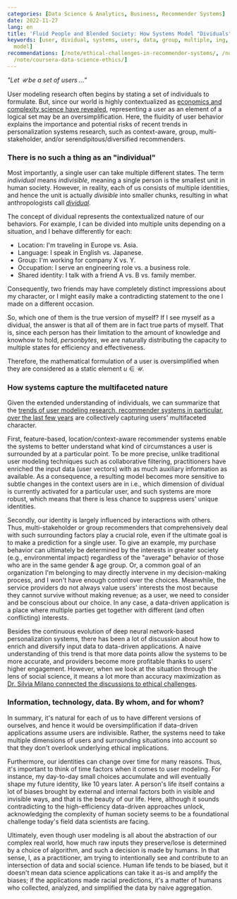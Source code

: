 ```yaml
---
categories: [Data Science & Analytics, Business, Recommender Systems]
date: 2022-11-27
lang: en
title: 'Fluid People and Blended Society: How Systems Model "Dividuals"'
keywords: [user, dividual, systems, users, data, group, multiple, ing, identities,
  model]
recommendations: [/note/ethical-challenges-in-recommender-systems/, /note/data-feminism/,
  /note/coursera-data-science-ethics/]
---
```


*"Let $\mathcal{U}$ be a set of users ..."*

User modeling research often begins by stating a set of individuals to formulate. But, since our world is highly contextualized as [economics and complexity science have revealed](/note/why-information-grows/), representing a user as an element of a logical set may be an oversimplification. Here, the fluidity of user behavior explains the importance and potential risks of recent trends in personalization systems research, such as context-aware, group, multi-stakeholder, and/or serendipitous/diversified recommenders.

### There is no such a thing as an "individual"

Most importantly, a single user can take multiple different states. The term *individual* means *indivisible*, meaning a single person is the smallest unit in human society. However, in reality, each of us consists of multiple identities, and hence the unit is actually *divisible* into smaller chunks, resulting in what anthropologists call *[dividual](https://en.wikiversity.org/wiki/Social_Relations_as_Persons)*.

The concept of dividual represents the contextualized nature of our behaviors. For example, I can be divided into multiple units depending on a situation, and I behave differently for each:

- Location: I'm traveling in Europe vs. Asia.
- Language: I speak in English vs. Japanese.
- Group: I'm working for company X vs. Y.
- Occupation: I serve an engineering role vs. a business role.
- Shared identity: I talk with a friend A vs. B vs. family member.

Consequently, two friends may have completely distinct impressions about my character, or I might easily make a contradicting statement to the one I made on a different occasion. 

So, which one of them is the true version of myself? If I see myself as a dividual, the answer is that all of them are in fact true parts of myself. That is, since each person has their limitation to the amount of knowledge and knowhow to hold, *personbytes*, we are naturally distributing the capacity to multiple states for efficiency and effectiveness.

Therefore, the mathematical formulation of a user is oversimplified when they are considered as a static element $u \in \mathcal{U}$.

### How systems capture the multifaceted nature

Given the extended understanding of individuals, we can summarize that the [trends of user modeling research, recommender systems in particular, over the last few years](/note/recsys-wordcloud/) are collectively capturing users' multifaceted character.

First, feature-based, location/context-aware recommender systems enable the systems to better understand what kind of circumstances a user is surrounded by at a particular point. To be more precise, unlike traditional user modeling techniques such as collaborative filtering, practitioners have enriched the input data (user vectors) with as much auxiliary information as available. As a consequence, a resulting model becomes more sensitive to subtle changes in the context users are in i.e., which dimension of dividual is currently activated for a particular user, and such systems are more robust, which means that there is less chance to suppress users' unique identities.

Secondly, our identity is largely influenced by interactions with others. Thus, multi-stakeholder or group recommenders that comprehensively deal with such surrounding factors play a crucial role, even if the ultimate goal is to make a prediction for a single user. To give an example, my purchase behavior can ultimately be determined by the interests in greater society (e.g., environmental impact) regardless of the "average" behavior of those who are in the same gender & age group. Or, a common goal of an organization I'm belonging to may directly intervene in my decision-making process, and I won't have enough control over the choices. Meanwhile, the service providers do not always value users' interests the most because they cannot survive without making revenue; as a user, we need to consider and be conscious about our choice. In any case, a data-driven application is a place where multiple parties get together with different (and often conflicting) interests.

Besides the continuous evolution of deep neural network-based personalization systems, there has been a lot of discussion about how to enrich and diversify input data to data-driven applications. A naive understanding of this trend is that more data points allow the systems to be more accurate, and providers become more profitable thanks to users' higher engagement. However, when we look at the situation through the lens of social science, it means a lot more than accuracy maximization as [Dr. Silvia Milano connected the discussions to ethical challenges](/note/ethical-challenges-in-recommender-systems/).

### Information, technology, data. By whom, and for whom?

In summary, it's natural for each of us to have different versions of ourselves, and hence it would be oversimplification if data-driven applications assume users are indivisible. Rather, the systems need to take multiple dimensions of users and surrounding situations into account so that they don't overlook underlying ethical implications.

Furthermore, our identities can change over time for many reasons. Thus, it's important to think of time factors when it comes to user modeling. For instance, my day-to-day small choices accumulate and will eventually shape my future identity, like 10 years later. A person's life itself contains a lot of biases brought by external and internal factors both in visible and invisible ways, and that is the beauty of our life. Here, although it sounds contradicting to the high-efficiency data-driven approaches unlock, acknowledging the complexity of human society seems to be a foundational challenge today's field data scientists are facing.

Ultimately, even though user modeling is all about the abstraction of our complex real world, how much raw inputs they preserve/lose is determined by a choice of algorithm, and such a decision is made by humans. In that sense, I, as a practitioner, am trying to intentionally see and contribute to an intersection of data and social science. Human life tends to be biased, but it doesn't mean data science applications can take it as-is and amplify the biases; if the applications made racial predictions, it's a matter of humans who collected, analyzed, and simplified the data by naive aggregation.

